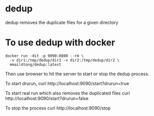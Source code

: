 # dedup
dedup removes the duplicate files for a given directory

# To use dedup with docker

```
docker run -dit -p 9090:8080 --rm \
  -v dir1:/tmp/dedup/dir1 -v dir2:/tmp/dedup/dir2 \
  email4tong/dedup:latest
```

Then use browser to hit the server to start or stop the dedup
process.

To start drurun,
curl http://localhost:9090/start?drurun=true 

To start real run which also removes the duplicated files
curl http://localhost:9090/start?drurun=false

To stop the process
curl http://localhost:9090/stop
